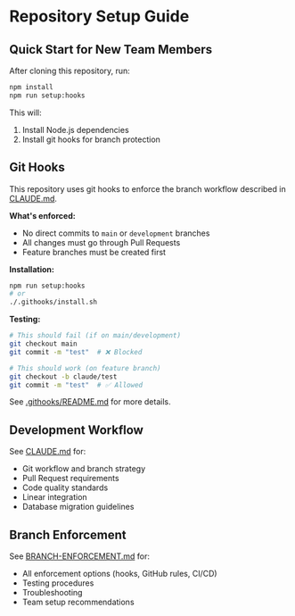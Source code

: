 # Repository Setup Guide

## Quick Start for New Team Members

After cloning this repository, run:

```bash
npm install
npm run setup:hooks
```

This will:
1. Install Node.js dependencies
2. Install git hooks for branch protection

## Git Hooks

This repository uses git hooks to enforce the branch workflow described in [CLAUDE.md](../CLAUDE.md).

**What's enforced:**
- No direct commits to `main` or `development` branches
- All changes must go through Pull Requests
- Feature branches must be created first

**Installation:**
```bash
npm run setup:hooks
# or
./.githooks/install.sh
```

**Testing:**
```bash
# This should fail (if on main/development)
git checkout main
git commit -m "test"  # ❌ Blocked

# This should work (on feature branch)
git checkout -b claude/test
git commit -m "test"  # ✅ Allowed
```

See [.githooks/README.md](../.githooks/README.md) for more details.

## Development Workflow

See [CLAUDE.md](../CLAUDE.md) for:
- Git workflow and branch strategy
- Pull Request requirements
- Code quality standards
- Linear integration
- Database migration guidelines

## Branch Enforcement

See [BRANCH-ENFORCEMENT.md](./BRANCH-ENFORCEMENT.md) for:
- All enforcement options (hooks, GitHub rules, CI/CD)
- Testing procedures
- Troubleshooting
- Team setup recommendations
